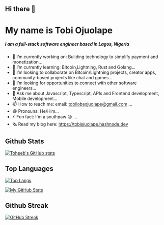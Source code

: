 ## Hi there 👋

# My name is Tobi Ojuolape

##### I am a full-stack software engineer based in Lagos, Nigeria


- 🔭 I’m currently working on: Building technology to simplify payment and monetization...
- 🌱 I’m currently learning: Bitcoin,Lightning, Rust and Golang...
- 👯 I’m looking to collaborate on Bitcoin/Lightning projects, creator apps, community-based projects like chat and games...
- 🤔 I’m looking for opportunities to connect with other software engineers...
- 💬 Ask me about Javascript, Typescript, APIs and Frontend development, Mobile development...
- 📫 How to reach me: email: tobilobaojuolape@gmail.com ...
- 😄 Pronouns: He/Him...
- ⚡ Fun fact: I'm a southpaw 😉 ...
- 🗞️ Read my blog here: https://tobiojuolape.hashnode.dev



## Github Stats 
[![Toheeb's GitHub stats](https://github-readme-stats.vercel.app/api?username=Toheeb-Ojuolape&theme=light&show_icons=true)](https://github.com/anuraghazra/github-readme-stats)

## Top Languages 
[![Top Langs](https://github-readme-stats.vercel.app/api/top-langs/?username=Toheeb-Ojuolape&layout=compact&theme=light&show_icons=true)](https://github.com/anuraghazra/github-readme-stats)

<td rowspan="2" align="center">
  <a href="https://github.com/dimmasyusuf#gh-light-mode-only">
    <img src="https://github-readme-stats.vercel.app/api/top-langs/?username=dimmasyusuf&theme=default&langs_count=8#gh-light-mode-only" alt="My GitHub Stats"/>
  </a>

## Github Streak
[![GitHub Streak](https://github-readme-streak-stats.herokuapp.com?user=Toheeb-Ojuolape&theme=light&hide_border=true)](https://git.io/streak-stats)

